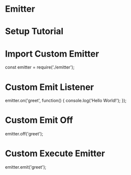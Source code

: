 # Emitter

# Setup Tutorial

# Import Custom Emitter
const emitter = require('./emitter');

# Custom Emit Listener
emitter.on('greet', function() {
    console.log('Hello World!');
});

# Custom Emit Off
emitter.off('greet');

# Custom Execute Emitter
emitter.emit('greet');
